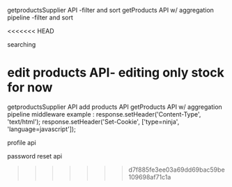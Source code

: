 getproductsSupplier API -filter and sort
getProducts API w/ aggregation pipeline -filter and sort

<<<<<<< HEAD

searching


edit products API- editing only stock for now
=======
getproductsSupplier API
add products API
getProducts API w/ aggregation pipeline
middleware example :
response.setHeader('Content-Type', 'text/html'); 
  response.setHeader('Set-Cookie', ['type=ninja',  
  'language=javascript']); 

profile api

password reset api
>>>>>>> d7f885fe3ee03a69dd69bac59be109698af71c1a

